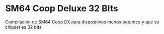 # SM64 Coop Deluxe 32 BIts
Compilación de SM64 Coop DX para dispositivos menos potentes y que su chipset es 32 bits
